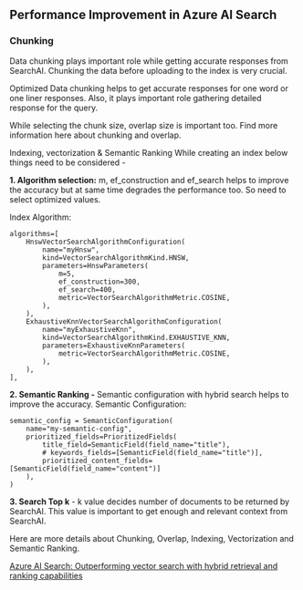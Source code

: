 ## Performance Improvement in Azure AI Search
### Chunking

Data chunking plays important role while getting accurate responses from SearchAI. Chunking the data before uploading to the index is very crucial. 

Optimized Data chunking helps to get accurate responses for one word or one liner responses. Also, it plays important role gathering detailed response for the query.

While selecting the chunk size, overlap size is important too. Find more information here about chunking and overlap.

Indexing, vectorization & Semantic Ranking
While creating an index below things need to be considered -

**1. Algorithm selection:** m, ef_construction and ef_search helps to improve the accuracy but at same time degrades the performance too. So need to select optimized values.

Index Algorithm:
```
algorithms=[
    HnswVectorSearchAlgorithmConfiguration(
        name="myHnsw",
        kind=VectorSearchAlgorithmKind.HNSW,
        parameters=HnswParameters(
            m=5,
            ef_construction=300,
            ef_search=400,
            metric=VectorSearchAlgorithmMetric.COSINE,
        ),
    ),
    ExhaustiveKnnVectorSearchAlgorithmConfiguration(
        name="myExhaustiveKnn",
        kind=VectorSearchAlgorithmKind.EXHAUSTIVE_KNN,
        parameters=ExhaustiveKnnParameters(
            metric=VectorSearchAlgorithmMetric.COSINE,
        ),
    ),
],
```


**2. Semantic Ranking -** Semantic configuration with hybrid search helps to improve the accuracy.
Semantic Configuration:
```
semantic_config = SemanticConfiguration(
    name="my-semantic-config",
    prioritized_fields=PrioritizedFields(
        title_field=SemanticField(field_name="title"),
        # keywords_fields=[SemanticField(field_name="title")],
        prioritized_content_fields=[SemanticField(field_name="content")]
    ),
)
```

**3. Search Top k** - k value decides number of documents to be returned by SearchAI. This value is important to get enough and relevant context from SearchAI.


Here are more details about Chunking, Overlap, Indexing, Vectorization and Semantic Ranking. 

[Azure AI Search: Outperforming vector search with hybrid retrieval and ranking capabilities](https://techcommunity.microsoft.com/t5/ai-azure-ai-services-blog/azure-ai-search-outperforming-vector-search-with-hybrid/ba-p/3929167)
